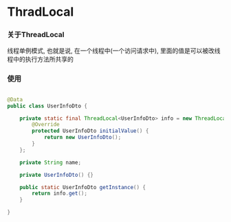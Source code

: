 # ThradLocal

### 关于ThreadLocal

线程单例模式, 也就是说, 在一个线程中(一个访问请求中), 里面的值是可以被改线程中的执行方法所共享的

### 使用

```java

@Data
public class UserInfoDto {

    private static final ThreadLocal<UserInfoDto> info = new ThreadLocal<UserInfoDto>() {
        @Override
        protected UserInfoDto initialValue() {
            return new UserInfoDto();
        }
    };

    private String name;

    private UserInfoDto() {}

    public static UserInfoDto getInstance() {
        return info.get();
    }

}

```

